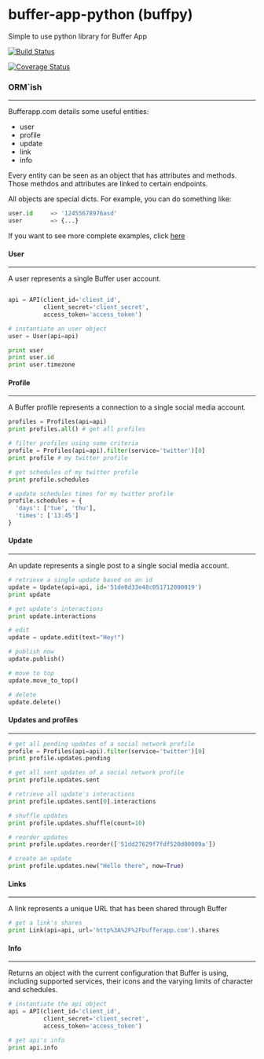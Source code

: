 buffer-app-python (buffpy)
==========================
Simple to use python library for Buffer App

[![Build Status](https://travis-ci.org/vtemian/buffpy.png?branch=master)](https://travis-ci.org/vtemian/buffpy)

[![Coverage Status](https://coveralls.io/repos/vtemian/buffpy/badge.png?branch=master)](https://coveralls.io/r/vtemian/buffpy?branch=master)

### ORM`ish
------------
Bufferapp.com details some useful entities:
  * user
  * profile
  * update
  * link
  * info

Every entity can be seen as an object that has attributes and methods. Those
methdos and attributes are linked to certain endpoints.

All objects are special dicts. For example, you can do something like:
```python
user.id     => '12455678976asd'
user        => {...}
```

If you want to see more complete examples, click [here](../master/examples)

#### User
----------
A user represents a single Buffer user account.

```python

api = API(client_id='client_id', 
          client_secret='client_secret', 
          access_token='access_token')

# instantiate an user object
user = User(api=api)

print user
print user.id
print user.timezone
```

#### Profile
------------
A Buffer profile represents a connection to a single social media account.

```python
profiles = Profiles(api=api)
print profiles.all() # get all profiles

# filter profiles using some criteria
profile = Profiles(api=api).filter(service='twitter')[0]
print profile # my twitter profile

# get schedules of my twitter profile
print profile.schedules

# update schedules times for my twitter profile
profile.schedules = {
  'days': ['tue', 'thu'],
  'times': ['13:45']
}
```

#### Update
-----------
An update represents a single post to a single social media account.

```python
# retrieve a single update based on an id
update = Update(api=api, id='51de8d33e48c051712000019')
print update

# get update's interactions
print update.interactions

# edit
update = update.edit(text="Hey!")

# publish now
update.publish()

# move to top
update.move_to_top()

# delete
update.delete()
```

#### Updates and profiles
-------------------------

```python
# get all pending updates of a social network profile
profile = Profiles(api=api).filter(service='twitter')[0]
print profile.updates.pending

# get all sent updates of a social network profile
print profile.updates.sent

# retrieve all update's interactions
print profile.updates.sent[0].interactions

# shuffle updates
print profile.updates.shuffle(count=10)

# reorder updates
print profile.updates.reorder(['51dd27629f7fdf520d00009a'])

# create an update
print profile.updates.new("Hello there", now=True)
```

#### Links
----------
A link represents a unique URL that has been shared through Buffer

```python
# get a link's shares
print Link(api=api, url='http%3A%2F%2Fbufferapp.com').shares
```

#### Info
---------
Returns an object with the current configuration that Buffer is using,
including supported services, their icons and the varying limits of character 
and schedules.

```python
# instantiate the api object
api = API(client_id='client_id',
          client_secret='client_secret',
          access_token='access_token')

# get api's info
print api.info
```
